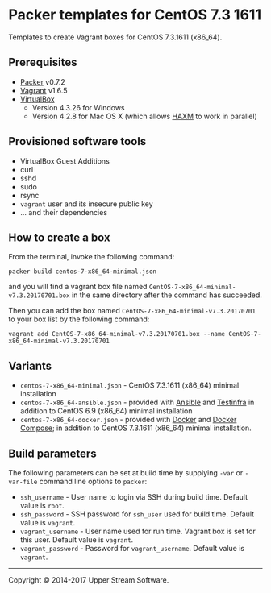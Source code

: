 # Packer templates for CentOS 7.3 1611

Templates to create Vagrant boxes for CentOS 7.3.1611 (x86_64).


## Prerequisites

* [Packer][] v0.7.2
* [Vagrant][] v1.6.5
* [VirtualBox][]
	* Version 4.3.26 for Windows
	* Version 4.2.8 for Mac OS X (which allows [HAXM][] to work in parallel)

[Packer]: https://www.packer.io/ "Packer by HashiCorp"
[Vagrant]: https://www.vagrantup.com/ "Vagrant"
[VirtualBox]: https://www.virtualbox.org/ "Oracle VM VirtualBox"
[HAXM]: https://software.intel.com/en-us/android/articles/intel-hardware-accelerated-execution-manager
        "Intel&reg; Hardware Accelerated Execution Manager"


## Provisioned software tools

* VirtualBox Guest Additions
* curl
* sshd
* sudo
* rsync
* `vagrant` user and its insecure public key
* ... and their dependencies


## How to create a box

From the terminal, invoke the following command:

    packer build centos-7-x86_64-minimal.json

and you will find a vagrant box file named `CentOS-7-x86_64-minimal-v7.3.20170701.box`
in the same directory after the command has succeeded.

Then you can add the box named `CentOS-7-x86_64-minimal-v7.3.20170701` to your box list
by the following command:

    vagrant add CentOS-7-x86_64-minimal-v7.3.20170701.box --name CentOS-7-x86_64-minimal-v7.3.20170701


## Variants

* `centos-7-x86_64-minimal.json` - CentOS 7.3.1611 (x86_64) minimal installation
* `centos-7-x86_64-ansible.json` - provided with [Ansible][] and [Testinfra][]
  in addition to CentOS 6.9 (x86_64) minimal installation
* `centos-7-x86_64-docker.json` - provided with [Docker][] and [Docker Compose][];
  in addition to CentOS 7.3.1611 (x86_64) minimal installation.

[Ansible]: http://www.ansible.com/home "Ansible is Simple IT Automation"
[Docker]: https://www.docker.com/ "Docker - Build, Ship and Run Any App, Anywhere"
[Docker Compose]: https://docs.docker.com/compose/ "Docker Compose - Docker Documentation"
[Testinfra]: https://testinfra.readthedocs.io/en/latest/ "Testinfra test your infrastructure &mdash; testinfra 1.5.5 documentation"


## Build parameters

The following parameters can be set at build time by supplying `-var` or `-var-file` command line options to `packer`:

* `ssh_username` - User name to login via SSH during build time.  Default value is `root`.
* `ssh_password` - SSH password for `ssh_user` used for build time.  Default value is `vagrant`.
* `vagrant_username` - User name used for run time.  Vagrant box is set for this user.  Default value is `vagrant`.
* `vagrant_password` - Password for `vagrant_username`.  Default value is `vagrant`.

- - -

Copyright &copy; 2014-2017 Upper Stream Software.
